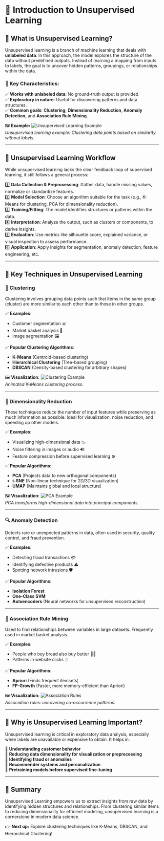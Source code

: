 # 📖 Introduction to Unsupervised Learning

## 🤔 What is Unsupervised Learning?
Unsupervised learning is a branch of machine learning that deals with **unlabeled data**. In this approach, the model explores the structure of the data without predefined outputs. Instead of learning a mapping from inputs to labels, the goal is to uncover hidden patterns, groupings, or relationships within the data.

### 🎯 Key Characteristics:
✅ **Works with unlabeled data**: No ground-truth output is provided.  
✅ **Exploratory in nature**: Useful for discovering patterns and data structures.  
✅ **Common goals**: **Clustering**, **Dimensionality Reduction**, **Anomaly Detection**, and **Association Rule Mining**.

🖼️ **Example:**
![Unsupervised Learning Example](https://upload.wikimedia.org/wikipedia/commons/7/7f/K_Means_Example_Step_4.png)  
*Unsupervised learning example: Clustering data points based on similarity without labels.*

---

## 🔄 Unsupervised Learning Workflow
While unsupervised learning lacks the clear feedback loop of supervised learning, it still follows a general process:

1️⃣ **Data Collection & Preprocessing**: Gather data, handle missing values, normalize or standardize features.  
2️⃣ **Model Selection**: Choose an algorithm suitable for the task (e.g., K-Means for clustering, PCA for dimensionality reduction).  
3️⃣ **Training/Fitting**: The model identifies structures or patterns within the data.  
4️⃣ **Interpretation**: Analyze the output, such as clusters or components, to derive insights.  
5️⃣ **Evaluation**: Use metrics like silhouette score, explained variance, or visual inspection to assess performance.  
6️⃣ **Application**: Apply insights for segmentation, anomaly detection, feature engineering, etc.

---

## 🧠 Key Techniques in Unsupervised Learning

### 🔵 Clustering
Clustering involves grouping data points such that items in the same group (cluster) are more similar to each other than to those in other groups.

✅ **Examples**:
- Customer segmentation 📊  
- Market basket analysis 🛒  
- Image segmentation 🖼️

✅ **Popular Clustering Algorithms**:
- **K-Means** (Centroid-based clustering)
- **Hierarchical Clustering** (Tree-based grouping)
- **DBSCAN** (Density-based clustering for arbitrary shapes)

🖼️ **Visualization:**
![Clustering Example](https://upload.wikimedia.org/wikipedia/commons/e/ea/K-means_convergence.gif)  
*Animated K-Means clustering process.*

---

### 🔻 Dimensionality Reduction
These techniques reduce the number of input features while preserving as much information as possible. Ideal for visualization, noise reduction, and speeding up other models.

✅ **Examples**:
- Visualizing high-dimensional data 📉  
- Noise filtering in images or audio 🔊  
- Feature compression before supervised learning ⚙️

✅ **Popular Algorithms**:
- **PCA** (Projects data to new orthogonal components)
- **t-SNE** (Non-linear technique for 2D/3D visualization)
- **UMAP** (Maintains global and local structure)

🖼️ **Visualization:**
![PCA Example](https://upload.wikimedia.org/wikipedia/commons/0/00/PCA_Example.png)  
*PCA transforms high-dimensional data into principal components.*

---

### 🔍 Anomaly Detection
Detects rare or unexpected patterns in data, often used in security, quality control, and fraud prevention.

✅ **Examples**:
- Detecting fraud transactions 💳  
- Identifying defective products ⚠️  
- Spotting network intrusions 🛡️

✅ **Popular Algorithms**:
- **Isolation Forest**
- **One-Class SVM**
- **Autoencoders** (Neural networks for unsupervised reconstruction)

---

### 🔗 Association Rule Mining
Used to find relationships between variables in large datasets. Frequently used in market basket analysis.

✅ **Examples**:
- People who buy bread also buy butter 🍞🧈  
- Patterns in website clicks 🖱️

✅ **Popular Algorithms**:
- **Apriori** (Finds frequent itemsets)
- **FP-Growth** (Faster, more memory-efficient than Apriori)

🖼️ **Visualization:**
![Association Rules](https://miro.medium.com/v2/resize:fit:720/format:webp/1*YoJPwe9w4SnBt4PoSglI_w.png)  
*Association rules: uncovering co-occurrence patterns.*

---

## 🎯 Why is Unsupervised Learning Important?

Unsupervised learning is critical in exploratory data analysis, especially when labels are unavailable or expensive to obtain. It helps in:

📌 **Understanding customer behavior**  
📌 **Reducing data dimensionality for visualization or preprocessing**  
📌 **Identifying fraud or anomalies**  
📌 **Recommender systems and personalization**  
📌 **Pretraining models before supervised fine-tuning**

---

## 🏁 Summary
Unsupervised Learning empowers us to extract insights from raw data by identifying hidden structures and relationships. From clustering similar items to reducing dimensionality for efficient modeling, unsupervised learning is a cornerstone in modern data science.

👉 **Next up:** Explore clustering techniques like K-Means, DBSCAN, and Hierarchical Clustering!
